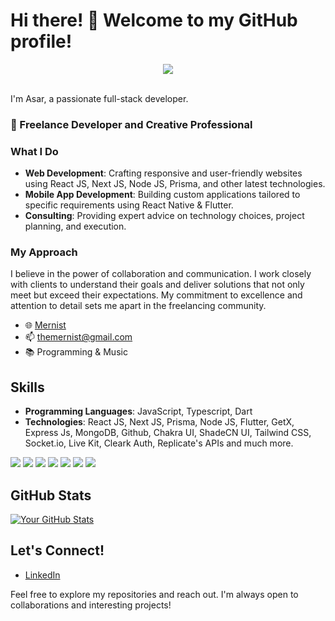 # Hi there! 👋  Welcome to my GitHub profile!
<div width=100% align=center>
<img  src=https://camo.githubusercontent.com/19db51af5f90f1b152bc0b9078f5fe97053955be5074f03f17019c70345bdcdb/68747470733a2f2f6d69726f2e6d656469756d2e636f6d2f6d61782f313336302f302a37513379765349765f7430696f4a2d5a2e676966 />
  
</div>
<br>

I'm Asar, a passionate full-stack developer.


### 💼 Freelance Developer and Creative Professional

### What I Do

- **Web Development**: Crafting responsive and user-friendly websites using React JS, Next JS, Node JS, Prisma, and other latest technologies.
- **Mobile App Development**: Building custom applications tailored to specific requirements using React Native & Flutter.
- **Consulting**: Providing expert advice on technology choices, project planning, and execution.

### My Approach

I believe in the power of collaboration and communication. I work closely with clients to understand their goals and deliver solutions that not only meet but exceed their expectations. My commitment to excellence and attention to detail sets me apart in the freelancing community.

- 🌐 [Mernist](https://mernist.me)
- 📫 themernist@gmail.com
- 📚 Programming & Music 

## Skills

- **Programming Languages**: JavaScript, Typescript, Dart
- **Technologies**: React JS, Next JS, Prisma, Node JS, Flutter, GetX, Express Js, MongoDB, Github, Chakra UI, ShadeCN UI, Tailwind CSS, Socket.io, Live Kit, Cleark Auth, Replicate's APIs and much more.

![](https://img.shields.io/badge/Code-TypeScript-informational?style=flat&color=informational)
![](https://img.shields.io/badge/Code-JavaScript-informational?style=flat&color=informational&logo=javascript)
![](https://img.shields.io/badge/Code-React-informational?style=flat&color=informational&logo=react)
![](https://img.shields.io/badge/Code-Vue-informational?style=flat&color=informational&logo=vue.js)
![](https://img.shields.io/badge/Code-EcmaScript-informational?style=flat&color=informational)
![](https://img.shields.io/badge/Code-Node-informational?style=flat&color=informational&logo=node.js)
![](https://img.shields.io/badge/Tool-SCSS-informational?style=flat&color=warning&logo=sass)



## GitHub Stats

[![Your GitHub Stats](https://github-readme-stats.vercel.app/api?username=asar109&show_icons=true&theme=radical)](https://github.com/109)

## Let's Connect!

- [LinkedIn](www.linkedin.com/in/asar109)


Feel free to explore my repositories and reach out. I'm always open to collaborations and interesting projects!


